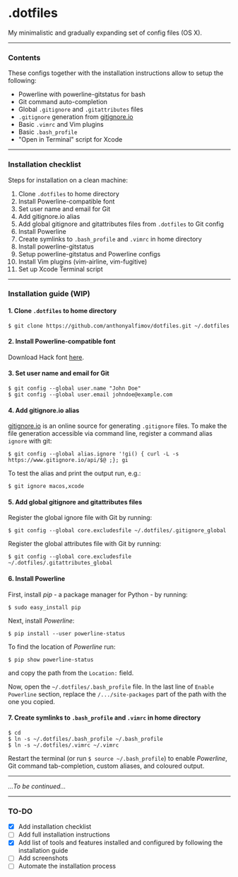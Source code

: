 # .dotfiles

My minimalistic and gradually expanding set of config files (OS X).

---

### Contents
These configs together with the installation instructions allow to setup the following:
- Powerline with powerline-gitstatus for bash
- Git command auto-completion
- Global `.gitignore` and `.gitattributes` files
- `.gitignore` generation from [gitignore.io](https://www.gitignore.io)
- Basic `.vimrc` and Vim plugins
- Basic `.bash_profile`
- "Open in Terminal" script for Xcode

---

### Installation checklist
Steps for installation on a clean machine:

1. Clone `.dotfiles` to home directory
2. Install Powerline-compatible font
3. Set user name and email for Git
4. Add gitignore.io alias
5. Add global gitignore and gitattributes files from `.dotfiles` to Git config
6. Install Powerline
7. Create symlinks to `.bash_profile` and `.vimrc` in home directory
8. Install powerline-gitstatus
9. Setup powerline-gitstatus and Powerline configs
10. Install Vim plugins (vim-airline, vim-fugitive)
11. Set up Xcode Terminal script

---

### Installation guide (WIP)

#### 1. Clone `.dotfiles` to home directory
```
$ git clone https://github.com/anthonyalfimov/dotfiles.git ~/.dotfiles
```

#### 2. Install Powerline-compatible font
Download Hack font [here](https://sourcefoundry.org/hack/).

#### 3. Set user name and email for Git
```
$ git config --global user.name "John Doe"
$ git config --global user.email johndoe@example.com
```

#### 4. Add gitignore.io alias
[gitignore.io](https://www.gitignore.io) is an online source for generating `.gitignore` files.
To make the file generation accessible via command line, register a command alias `ignore` with git:
```
$ git config --global alias.ignore '!gi() { curl -L -s https://www.gitignore.io/api/$@ ;}; gi
```
To test the alias and print the output run, e.g.:
```
$ git ignore macos,xcode
```

#### 5. Add global gitignore and gitattributes files
Register the global ignore file with Git by running:
```
$ git config --global core.excludesfile ~/.dotfiles/.gitignore_global
```
Register the global attributes file with Git by running:
```
$ git config --global core.excludesfile ~/.dotfiles/.gitattributes_global
```

#### 6. Install Powerline
First, install *pip* - a package manager for Python - by running:
```
$ sudo easy_install pip
```

Next, install *Powerline*:

```
$ pip install --user powerline-status
```

To find the location of *Powerline* run:
```
$ pip show powerline-status
```
and copy the path from the `Location:` field.

Now, open the `~/.dotfiles/.bash_profile` file. In the last line of
`Enable Powerline` section, replace the `/.../site-packages` part of the path
with the one you copied.

#### 7. Create symlinks to `.bash_profile` and `.vimrc` in home directory
```
$ cd
$ ln -s ~/.dotfiles/.bash_profile ~/.bash_profile
$ ln -s ~/.dotfiles/.vimrc ~/.vimrc
```

Restart the terminal (or run `$ source ~/.bash_profile`) to enable *Powerline*,
Git command tab-completion, custom aliases, and coloured output.

---

*...To be continued...*

---

### TO-DO
- [x] Add installation checklist
- [ ] Add full installation instructions
- [x] Add list of tools and features installed and configured by following the installation guide
- [ ] Add screenshots
- [ ] Automate the installation process
